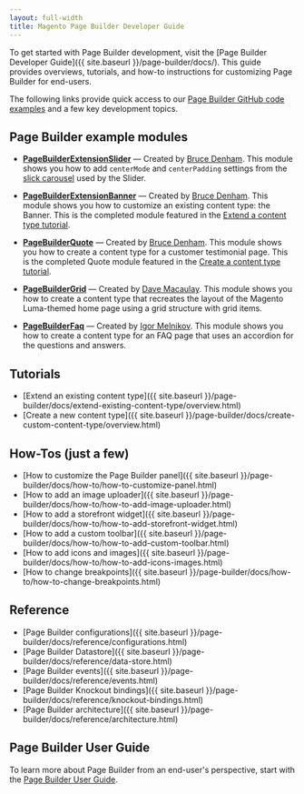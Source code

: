 ```yaml
---
layout: full-width
title: Magento Page Builder Developer Guide
---
```


To get started with Page Builder development, visit the [Page Builder Developer Guide]({{ site.baseurl }}/page-builder/docs/). This guide provides overviews, tutorials, and how-to instructions for customizing Page Builder for end-users.

The following links provide quick access to our [Page Builder GitHub code examples](https://github.com/magento-devdocs/pagebuilder-examples) and a few key development topics.

## Page Builder example modules

- **[PageBuilderExtensionSlider](https://github.com/magento-devdocs/pagebuilder-examples/tree/master/Example/PageBuilderExtensionSlider)** — Created by [Bruce Denham](https://github.com/bdenham). This module shows you how to add `centerMode` and `centerPadding` settings from the [slick carousel](https://kenwheeler.github.io/slick/) used by the Slider.

- **[PageBuilderExtensionBanner](https://github.com/magento-devdocs/pagebuilder-examples/tree/master/Example/PageBuilderExtensionBanner)** — Created by [Bruce Denham](https://github.com/bdenham). This module shows you how to customize an existing content type: the Banner. This is the completed module featured in the [Extend a content type tutorial](https://devdocs.magento.com/page-builder/docs/extend-existing-content-type/overview.html).

- **[PageBuilderQuote](https://github.com/magento-devdocs/pagebuilder-examples/tree/master/Example/PageBuilderQuote)** — Created by [Bruce Denham](https://github.com/bdenham). This module shows you how to create a content type for a customer testimonial page. This is the completed Quote module featured in the [Create a content type tutorial](https://devdocs.magento.com/page-builder/docs/create-custom-content-type/overview.html).

- **[PageBuilderGrid](https://github.com/magento-devdocs/pagebuilder-examples/tree/master/Example/PageBuilderGrid)** — Created by [Dave Macaulay](https://github.com/davemacaulay). This module shows you how to create a content type that recreates the layout of the Magento Luma-themed home page using a grid structure with grid items.

- **[PageBuilderFaq](https://github.com/magento-devdocs/pagebuilder-examples/tree/master/Example/PageBuilderFaq)** — Created by [Igor Melnikov](https://github.com/melnikovi). This module shows you how to create a content type for an FAQ page that uses an accordion for the questions and answers.

## Tutorials

- [Extend an existing content type]({{ site.baseurl }}/page-builder/docs/extend-existing-content-type/overview.html)
- [Create a new content type]({{ site.baseurl }}/page-builder/docs/create-custom-content-type/overview.html)

## How-Tos (just a few)

- [How to customize the Page Builder panel]({{ site.baseurl }}/page-builder/docs/how-to/how-to-customize-panel.html)
- [How to add an image uploader]({{ site.baseurl }}/page-builder/docs/how-to/how-to-add-image-uploader.html)
- [How to add a storefront widget]({{ site.baseurl }}/page-builder/docs/how-to/how-to-add-storefront-widget.html)
- [How to add a custom toolbar]({{ site.baseurl }}/page-builder/docs/how-to/how-to-add-custom-toolbar.html)
- [How to add icons and images]({{ site.baseurl }}/page-builder/docs/how-to/how-to-add-icons-images.html)
- [How to change breakpoints]({{ site.baseurl }}/page-builder/docs/how-to/how-to-change-breakpoints.html)

## Reference

- [Page Builder configurations]({{ site.baseurl }}/page-builder/docs/reference/configurations.html)
- [Page Builder Datastore]({{ site.baseurl }}/page-builder/docs/reference/data-store.html)
- [Page Builder events]({{ site.baseurl }}/page-builder/docs/reference/events.html)
- [Page Builder Knockout bindings]({{ site.baseurl }}/page-builder/docs/reference/knockout-bindings.html)
- [Page Builder architecture]({{ site.baseurl }}/page-builder/docs/reference/architecture.html)

## Page Builder User Guide

To learn more about Page Builder from an end-user's perspective, start with the [Page Builder User Guide](https://docs.magento.com/m2/ee/user_guide/cms/page-builder.html).
